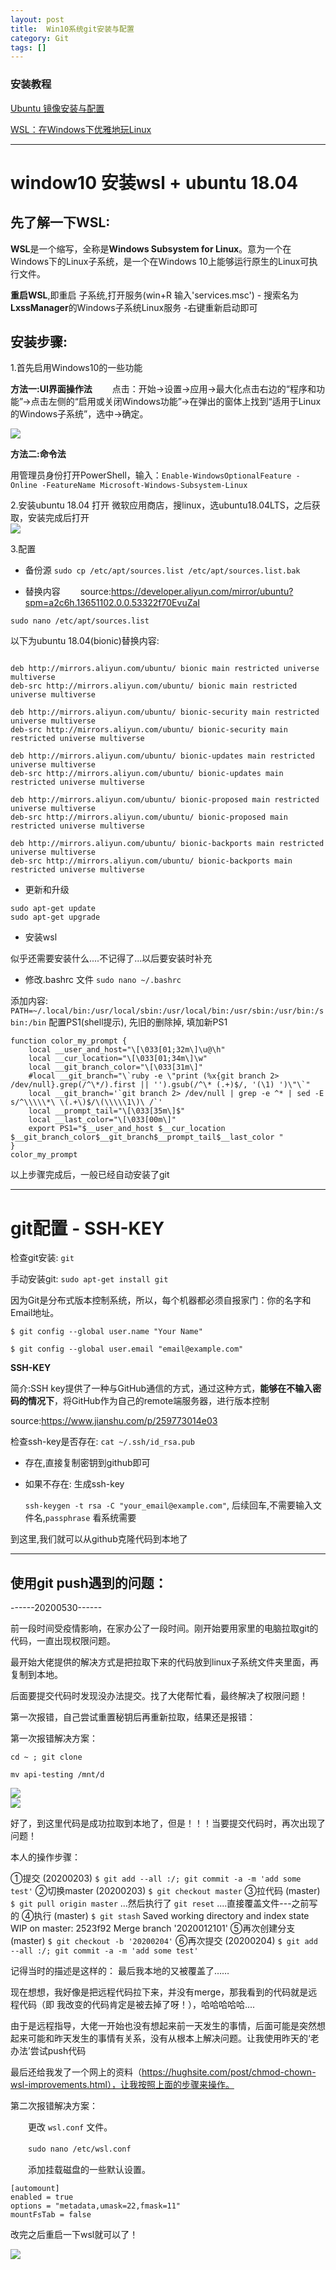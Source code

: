 ```yaml
---
layout: post
title:  Win10系统git安装与配置
category: Git
tags: []
---
```


### 安装教程
<a href="https://developer.aliyun.com/mirror/ubuntu?spm=a2c6h.13651102.0.0.53322f70EvuZaI">Ubuntu 镜像安装与配置</a>

<a href="https://mp.weixin.qq.com/s?__biz=MzA5NzkwNDk3MQ==&mid=2650590067&idx=1&sn=38f9d09662f43fe5e588ae6f87f3e03d&chksm=8891db57bfe6524181257fb2a8b4c030487194579eed241036ca1d79206ca515f38ae312fa36&mpshare=1&scene=1&srcid=0105FWX0GwTXM8Aw9AlmSgKV&sharer_sharetime=1578231322799&sharer_shareid=29d07f62073d76ff92cc37c9c09bd752&key=2cd09a587e4d0bb3ddef8b359d573b8bf5f6e4742d9f443443575a63192a2b548b6606d3537d986f71e8ff1a33114be0f81927ecaf38e8a7d3d34fc7dc51813eb68e7cb817004268e6b49cfb04b90c71&ascene=1&uin=MTY0NDM4ODU%3D&devicetype=Windows+10&version=62070158&lang=zh_CN&exportkey=AVOZEFbmQn%2FgPsgOcQf9E%2Bs%3D&pass_ticket=byCdcQneHuJwqvSVBTHQXZ6FjlLaJ%2Fm6plLhfR6airU%3D">WSL：在Windows下优雅地玩Linux</a>
***
# window10 安装wsl + ubuntu 18.04
## **先了解一下WSL:**

**WSL**是一个缩写，全称是**Windows Subsystem for Linux**。意为一个在Windows下的Linux子系统，是一个在Windows 10上能够运行原生的Linux可执行文件。

**重启WSL**,即重启 子系统,打开服务(win+R 输入'services.msc') - 搜索名为**LxssManager**的Windows子系统Linux服务 -右键重新启动即可

## 安装步骤:

1.首先启用Windows10的一些功能

**方法一:UI界面操作法**
　　点击：开始->设置->应用->最大化点击右边的“程序和功能”->点击左侧的“启用或关闭Windows功能”->在弹出的窗体上找到“适用于Linux的Windows子系统”，选中->确定。

<img src="/assets/img/git/1.png" style="display: block; margin-left: auto; margin-right: auto" />

**方法二:命令法**

用管理员身份打开PowerShell，输入：`Enable-WindowsOptionalFeature -Online -FeatureName Microsoft-Windows-Subsystem-Linux`

2.安装ubuntu 18.04
打开 微软应用商店，搜linux，选ubuntu18.04LTS，之后获取，安装完成后打开
<img src="/assets/img/git/2.png" style="display: block; margin-left: auto; margin-right: auto" />

3.配置

* 备份源
`sudo cp /etc/apt/sources.list /etc/apt/sources.list.bak`

* 替换内容
　　source:https://developer.aliyun.com/mirror/ubuntu?spm=a2c6h.13651102.0.0.53322f70EvuZaI

`sudo nano /etc/apt/sources.list`

以下为ubuntu 18.04(bionic)替换内容:
```

deb http://mirrors.aliyun.com/ubuntu/ bionic main restricted universe multiverse
deb-src http://mirrors.aliyun.com/ubuntu/ bionic main restricted universe multiverse

deb http://mirrors.aliyun.com/ubuntu/ bionic-security main restricted universe multiverse
deb-src http://mirrors.aliyun.com/ubuntu/ bionic-security main restricted universe multiverse

deb http://mirrors.aliyun.com/ubuntu/ bionic-updates main restricted universe multiverse
deb-src http://mirrors.aliyun.com/ubuntu/ bionic-updates main restricted universe multiverse

deb http://mirrors.aliyun.com/ubuntu/ bionic-proposed main restricted universe multiverse
deb-src http://mirrors.aliyun.com/ubuntu/ bionic-proposed main restricted universe multiverse

deb http://mirrors.aliyun.com/ubuntu/ bionic-backports main restricted universe multiverse
deb-src http://mirrors.aliyun.com/ubuntu/ bionic-backports main restricted universe multiverse

```
* 更新和升级
```
sudo apt-get update
sudo apt-get upgrade
```
* 安装wsl

似乎还需要安装什么....不记得了...以后要安装时补充

* 修改.bashrc 文件
`sudo nano ~/.bashrc`

添加内容: 
`PATH=~/.local/bin:/usr/local/sbin:/usr/local/bin:/usr/sbin:/usr/bin:/sbin:/bin`
配置PS1(shell提示), 先旧的删除掉, 填加新PS1
```
function color_my_prompt {
    local __user_and_host="\[\033[01;32m\]\u@\h"
    local __cur_location="\[\033[01;34m\]\w"
    local __git_branch_color="\[\033[31m\]"
    #local __git_branch="\`ruby -e \"print (%x{git branch 2> /dev/null}.grep(/^\*/).first || '').gsub(/^\* (.+)$/, '(\1) ')\"\`"
    local __git_branch='`git branch 2> /dev/null | grep -e ^* | sed -E  s/^\\\\\*\ \(.+\)$/\(\\\\\1\)\ /`'
    local __prompt_tail="\[\033[35m\]$"
    local __last_color="\[\033[00m\]"
    export PS1="$__user_and_host $__cur_location $__git_branch_color$__git_branch$__prompt_tail$__last_color "
}
color_my_prompt
```
以上步骤完成后，一般已经自动安装了git
***
# git配置 - SSH-KEY
检查git安装: `git`

手动安装git: `sudo apt-get install git`

因为Git是分布式版本控制系统，所以，每个机器都必须自报家门：你的名字和Email地址。
```
$ git config --global user.name "Your Name"

$ git config --global user.email "email@example.com"
```
 
**SSH-KEY**

简介:SSH key提供了一种与GitHub通信的方式，通过这种方式，**能够在不输入密码的情况下**，将GitHub作为自己的remote端服务器，进行版本控制

source:https://www.jianshu.com/p/259773014e03

 

检查ssh-key是否存在: `cat ~/.ssh/id_rsa.pub`

* 存在,直接复制密钥到github即可

* 如果不存在: 生成ssh-key

  `ssh-keygen -t rsa -C "your_email@example.com"`, 后续回车,不需要输入文件名,`passphrase` 看系统需要

到这里,我们就可以从github克隆代码到本地了
***
## **使用git push遇到的问题：**
------20200530------

前一段时间受疫情影响，在家办公了一段时间。刚开始要用家里的电脑拉取git的代码，一直出现权限问题。

最开始大佬提供的解决方式是把拉取下来的代码放到linux子系统文件夹里面，再复制到本地。

后面要提交代码时发现没办法提交。找了大佬帮忙看，最终解决了权限问题！

第一次报错，自己尝试重置秘钥后再重新拉取，结果还是报错：

第一次报错解决方案： 
```
cd ~ ; git clone

mv api-testing /mnt/d
```

<img src="/assets/img/git/3.png" style="display: block; margin-left: auto; margin-right: auto" />

<img src="/assets/img/git/4.png" style="display: block; margin-left: auto; margin-right: auto" />

好了，到这里代码是成功拉取到本地了，但是！！！当要提交代码时，再次出现了问题！

本人的操作步骤：

①提交 (20200203) `$ git add --all :/; git commit -a -m 'add some test'`
②切换master (20200203) `$ git checkout master`
③拉代码 (master) `$ git pull origin master`
...然后执行了 `git reset`
....直接覆盖文件---之前写的
④执行 (master) `$ git stash`
Saved working directory and index state WIP on master: 2523f92 Merge branch '2020012101'
⑤再次创建分支 (master) `$ git checkout -b '20200204'`
⑥再次提交 (20200204) `$ git add --all :/; git commit -a -m 'add some test'`

 

记得当时的描述是这样的： 最后我本地的又被覆盖了……

现在想想，我好像是把远程代码拉下来，并没有merge，那我看到的代码就是远程代码（即 我改变的代码肯定是被去掉了呀！），哈哈哈哈哈....

由于是远程指导，大佬一开始也没有想起来前一天发生的事情，后面可能是突然想起来可能和昨天发生的事情有关系，没有从根本上解决问题。让我使用昨天的‘老办法’尝试push代码

最后还给我发了一个网上的资料（https://hughsite.com/post/chmod-chown-wsl-improvements.html），让我按照上面的步骤来操作。

第二次报错解决方案：

　　更改 `wsl.conf` 文件。

　　`sudo nano /etc/wsl.conf`

　　添加挂载磁盘的一些默认设置。　
```
[automount]
enabled = true
options = "metadata,umask=22,fmask=11"
mountFsTab = false
```
改完之后重启一下wsl就可以了！

<img src="/assets/img/git/5.png" style="display: block; margin-left: auto; margin-right: auto" />


[jekyll]:      http://jekyllrb.com
[jekyll-gh]:   https://github.com/jekyll/jekyll
[jekyll-help]: https://github.com/jekyll/jekyll-help
